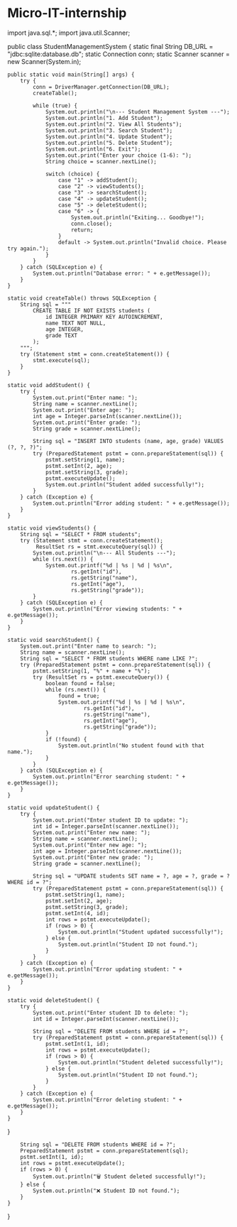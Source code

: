 # Micro-IT-internship
import java.sql.*;
import java.util.Scanner;

public class StudentManagementSystem {
    static final String DB_URL = "jdbc:sqlite:database.db";
    static Connection conn;
    static Scanner scanner = new Scanner(System.in);

    public static void main(String[] args) {
        try {
            conn = DriverManager.getConnection(DB_URL);
            createTable();

            while (true) {
                System.out.println("\n--- Student Management System ---");
                System.out.println("1. Add Student");
                System.out.println("2. View All Students");
                System.out.println("3. Search Student");
                System.out.println("4. Update Student");
                System.out.println("5. Delete Student");
                System.out.println("6. Exit");
                System.out.print("Enter your choice (1-6): ");
                String choice = scanner.nextLine();

                switch (choice) {
                    case "1" -> addStudent();
                    case "2" -> viewStudents();
                    case "3" -> searchStudent();
                    case "4" -> updateStudent();
                    case "5" -> deleteStudent();
                    case "6" -> {
                        System.out.println("Exiting... Goodbye!");
                        conn.close();
                        return;
                    }
                    default -> System.out.println("Invalid choice. Please try again.");
                }
            }
        } catch (SQLException e) {
            System.out.println("Database error: " + e.getMessage());
        }
    }

    static void createTable() throws SQLException {
        String sql = """
            CREATE TABLE IF NOT EXISTS students (
                id INTEGER PRIMARY KEY AUTOINCREMENT,
                name TEXT NOT NULL,
                age INTEGER,
                grade TEXT
            );
        """;
        try (Statement stmt = conn.createStatement()) {
            stmt.execute(sql);
        }
    }

    static void addStudent() {
        try {
            System.out.print("Enter name: ");
            String name = scanner.nextLine();
            System.out.print("Enter age: ");
            int age = Integer.parseInt(scanner.nextLine());
            System.out.print("Enter grade: ");
            String grade = scanner.nextLine();

            String sql = "INSERT INTO students (name, age, grade) VALUES (?, ?, ?)";
            try (PreparedStatement pstmt = conn.prepareStatement(sql)) {
                pstmt.setString(1, name);
                pstmt.setInt(2, age);
                pstmt.setString(3, grade);
                pstmt.executeUpdate();
                System.out.println("Student added successfully!");
            }
        } catch (Exception e) {
            System.out.println("Error adding student: " + e.getMessage());
        }
    }

    static void viewStudents() {
        String sql = "SELECT * FROM students";
        try (Statement stmt = conn.createStatement();
             ResultSet rs = stmt.executeQuery(sql)) {
            System.out.println("\n--- All Students ---");
            while (rs.next()) {
                System.out.printf("%d | %s | %d | %s\n",
                        rs.getInt("id"),
                        rs.getString("name"),
                        rs.getInt("age"),
                        rs.getString("grade"));
            }
        } catch (SQLException e) {
            System.out.println("Error viewing students: " + e.getMessage());
        }
    }

    static void searchStudent() {
        System.out.print("Enter name to search: ");
        String name = scanner.nextLine();
        String sql = "SELECT * FROM students WHERE name LIKE ?";
        try (PreparedStatement pstmt = conn.prepareStatement(sql)) {
            pstmt.setString(1, "%" + name + "%");
            try (ResultSet rs = pstmt.executeQuery()) {
                boolean found = false;
                while (rs.next()) {
                    found = true;
                    System.out.printf("%d | %s | %d | %s\n",
                            rs.getInt("id"),
                            rs.getString("name"),
                            rs.getInt("age"),
                            rs.getString("grade"));
                }
                if (!found) {
                    System.out.println("No student found with that name.");
                }
            }
        } catch (SQLException e) {
            System.out.println("Error searching student: " + e.getMessage());
        }
    }

    static void updateStudent() {
        try {
            System.out.print("Enter student ID to update: ");
            int id = Integer.parseInt(scanner.nextLine());
            System.out.print("Enter new name: ");
            String name = scanner.nextLine();
            System.out.print("Enter new age: ");
            int age = Integer.parseInt(scanner.nextLine());
            System.out.print("Enter new grade: ");
            String grade = scanner.nextLine();

            String sql = "UPDATE students SET name = ?, age = ?, grade = ? WHERE id = ?";
            try (PreparedStatement pstmt = conn.prepareStatement(sql)) {
                pstmt.setString(1, name);
                pstmt.setInt(2, age);
                pstmt.setString(3, grade);
                pstmt.setInt(4, id);
                int rows = pstmt.executeUpdate();
                if (rows > 0) {
                    System.out.println("Student updated successfully!");
                } else {
                    System.out.println("Student ID not found.");
                }
            }
        } catch (Exception e) {
            System.out.println("Error updating student: " + e.getMessage());
        }
    }

    static void deleteStudent() {
        try {
            System.out.print("Enter student ID to delete: ");
            int id = Integer.parseInt(scanner.nextLine());

            String sql = "DELETE FROM students WHERE id = ?";
            try (PreparedStatement pstmt = conn.prepareStatement(sql)) {
                pstmt.setInt(1, id);
                int rows = pstmt.executeUpdate();
                if (rows > 0) {
                    System.out.println("Student deleted successfully!");
                } else {
                    System.out.println("Student ID not found.");
                }
            }
        } catch (Exception e) {
            System.out.println("Error deleting student: " + e.getMessage());
        }
    }
}

        String sql = "DELETE FROM students WHERE id = ?";
        PreparedStatement pstmt = conn.prepareStatement(sql);
        pstmt.setInt(1, id);
        int rows = pstmt.executeUpdate();
        if (rows > 0) {
            System.out.println("🗑️ Student deleted successfully!");
        } else {
            System.out.println("❌ Student ID not found.");
        }
    }
}

